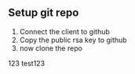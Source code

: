 ## Setup git repo

1. Connect the client to github
2. Copy the public rsa key to github
3. now clone the repo

123 test123 